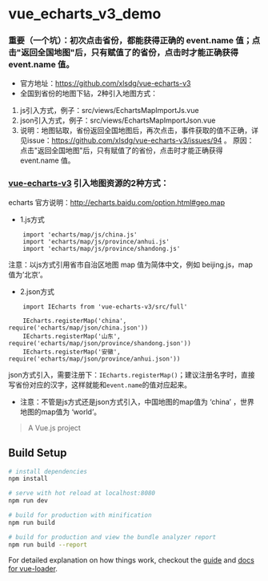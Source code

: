 # vue_echarts_v3_demo

### 重要（一个坑）：初次点击省份，都能获得正确的 event.name 值；点击"返回全国地图"后，只有赋值了的省份，点击时才能正确获得 event.name 值。

* 官方地址：https://github.com/xlsdg/vue-echarts-v3
* 全国到省份的地图下钻，2种引入地图方式：
1. js引入方式，例子：src/views/EchartsMapImportJs.vue
1. json引入方式，例子：src/views/EchartsMapImportJson.vue
1. 说明：地图钻取，省份返回全国地图后，再次点击，事件获取的值不正确，详见issue：https://github.com/xlsdg/vue-echarts-v3/issues/94 。
原因：点击"返回全国地图"后，只有赋值了的省份，点击时才能正确获得 event.name 值。

### [vue-echarts-v3](https://github.com/xlsdg/vue-echarts-v3) 引入地图资源的2种方式：
echarts 官方说明：http://echarts.baidu.com/option.html#geo.map
* 1.js方式
```
    import 'echarts/map/js/china.js'
    import 'echarts/map/js/province/anhui.js'
    import 'echarts/map/js/province/shandong.js'
```
注意：以js方式引用省市自治区地图 map 值为简体中文，例如 beijing.js，map 值为’北京’。
* 2.json方式
```
    import IEcharts from 'vue-echarts-v3/src/full'

    IEcharts.registerMap('china', require('echarts/map/json/china.json'))
    IEcharts.registerMap('山东', require('echarts/map/json/province/shandong.json'))
    IEcharts.registerMap('安徽', require('echarts/map/json/province/anhui.json'))
```
json方式引入，需要注册下：`IEcharts.registerMap()`；建议注册名字时，直接写省份对应的汉字，这样就能和`event.name`的值对应起来。

* 注意：不管是js方式还是json方式引入，中国地图的map值为 ‘china’ ，世界地图的map值为 ‘world’。


> A Vue.js project

## Build Setup

``` bash
# install dependencies
npm install

# serve with hot reload at localhost:8080
npm run dev

# build for production with minification
npm run build

# build for production and view the bundle analyzer report
npm run build --report
```

For detailed explanation on how things work, checkout the [guide](http://vuejs-templates.github.io/webpack/) and [docs for vue-loader](http://vuejs.github.io/vue-loader).
